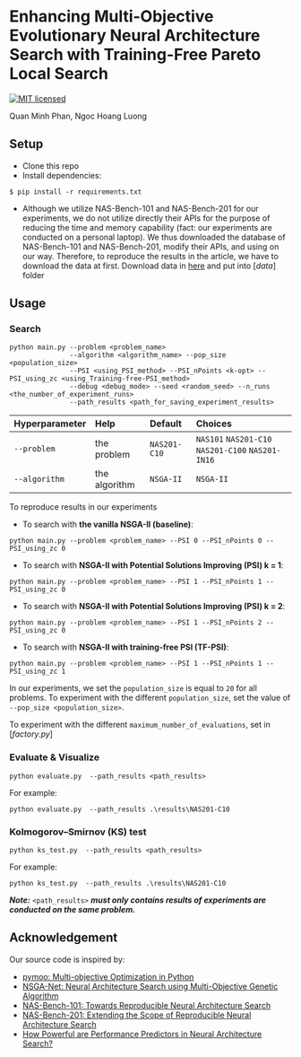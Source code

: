 # Enhancing Multi-Objective Evolutionary Neural Architecture Search with Training-Free Pareto Local Search
[![MIT licensed](https://img.shields.io/badge/license-MIT-brightgreen.svg)](LICENSE.md)

Quan Minh Phan, Ngoc Hoang Luong

<!-- In Applied Intelligence 2021. -->
## Setup
- Clone this repo
- Install dependencies:
```
$ pip install -r requirements.txt
```
- Although we utilize NAS-Bench-101 and NAS-Bench-201 for our experiments, we do not utilize directly their APIs for the purpose of reducing the time and memory capability (fact: our experiments are conducted on a personal laptop). We thus downloaded the database of NAS-Bench-101 and NAS-Bench-201, modify their APIs, and using on our way. Therefore, to reproduce the results in the article, we have to download the data at first. Download data in [here](https://drive.google.com/drive/folders/1oNk21qWKs_8hmBBkM1ye0zAV-08LABaE?usp=sharing) and put into [*data*] folder
## Usage
### Search
```shell
python main.py --problem <problem_name>
               --algorithm <algorithm_name> --pop_size <population_size>
               --PSI <using_PSI_method> --PSI_nPoints <k-opt> --PSI_using_zc <using_Training-free-PSI_method>
               --debug <debug_mode> --seed <random_seed> --n_runs <the_number_of_experiment_runs>
               --path_results <path_for_saving_experiment_results>

```
|Hyperparameter           |Help                                    |Default          |Choices                                          |                
|:------------------------|:---------------------------------------|:----------------|:------------------------------------------------|
|`--problem`              |the problem                             |`NAS201-C10`     |`NAS101` `NAS201-C10` `NAS201-C100` `NAS201-IN16`|
|`--algorithm`            |the algorithm                           |`NSGA-II`        |`NSGA-II`                                        |

To reproduce results in our experiments

- To search with **the vanilla NSGA-II (baseline)**:
```
python main.py --problem <problem_name> --PSI 0 --PSI_nPoints 0 --PSI_using_zc 0
```
- To search with **NSGA-II with Potential Solutions Improving (PSI) k = 1**:
```
python main.py --problem <problem_name> --PSI 1 --PSI_nPoints 1 --PSI_using_zc 0
```
- To search with **NSGA-II with Potential Solutions Improving (PSI) k = 2**:
```
python main.py --problem <problem_name> --PSI 1 --PSI_nPoints 2 --PSI_using_zc 0
```
- To search with **NSGA-II with training-free PSI (TF-PSI)**:
```
python main.py --problem <problem_name> --PSI 1 --PSI_nPoints 1 --PSI_using_zc 1
```

In our experiments, we set the `population_size` is equal to `20` for all problems. To experiment with the different `population_size`, set the value of `--pop_size <population_size>`.

To experiment with the different `maximum_number_of_evaluations`, set in [*factory.py*]

### Evaluate & Visualize
```shell
python evaluate.py  --path_results <path_results>
```
For example:
```shell
python evaluate.py  --path_results .\results\NAS201-C10
```
### Kolmogorov–Smirnov (KS) test
```shell
python ks_test.py  --path_results <path_results>
```
For example:
```shell
python ks_test.py  --path_results .\results\NAS201-C10
```
***Note:*** `<path_results>` ***must only contains results of experiments are conducted on the same problem.***
## Acknowledgement
Our source code is inspired by:
- [pymoo: Multi-objective Optimization in Python](https://github.com/anyoptimization/pymoo)
- [NSGA-Net: Neural Architecture Search using Multi-Objective Genetic Algorithm](https://github.com/ianwhale/nsga-net)
- [NAS-Bench-101: Towards Reproducible Neural Architecture Search](https://github.com/google-research/nasbench)
- [NAS-Bench-201: Extending the Scope of Reproducible Neural Architecture Search](https://github.com/D-X-Y/NAS-Bench-201)
- [How Powerful are Performance Predictors in Neural Architecture Search?](https://github.com/automl/NASLib)
